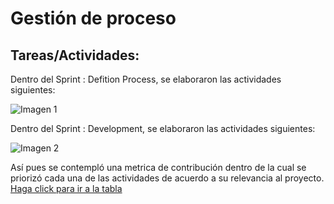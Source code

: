 # Gestión de proceso


## Tareas/Actividades:

Dentro del Sprint : Defition Process, se elaboraron las actividades siguientes:

![Imagen 1](https://i.imgur.com/fAibM47.png)

Dentro del Sprint : Development, se elaboraron las actividades siguientes:


![Imagen 2](https://i.imgur.com/7urBGDJ.png)


Así pues se contempló una metrica de contribución dentro de la cual se priorizó cada una de las actividades de acuerdo a su relevancia al proyecto. [Haga click para ir a la tabla](https://i.imgur.com/7urBGDJ.png)
